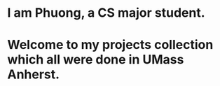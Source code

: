 # I am Phuong, a CS major student.
# Welcome to my projects collection which all were done in UMass Anherst.

